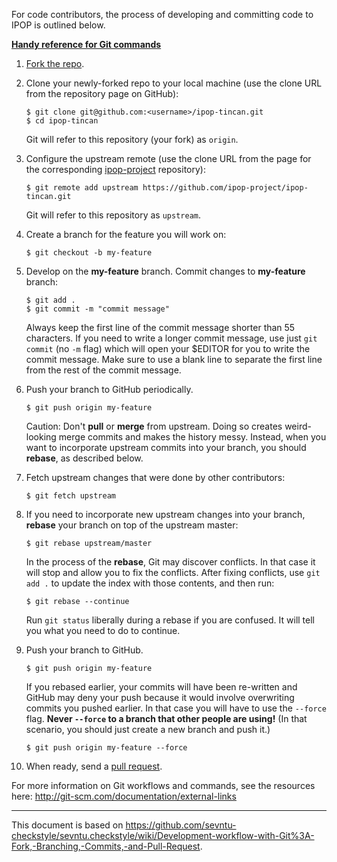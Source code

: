 For code contributors, the process of developing and committing code to IPOP is outlined below.

[**Handy reference for Git commands**](http://git-scm.com/docs/gittutorial)

1.  [Fork the repo](http://help.github.com/fork-a-repo/).

2.  Clone your newly-forked repo to your local machine (use the clone
    URL from the repository page on GitHub):

        $ git clone git@github.com:<username>/ipop-tincan.git
        $ cd ipop-tincan

    Git will refer to this repository (your fork) as `origin`.

3.  Configure the upstream remote (use the clone URL from the page
    for the corresponding
    [ipop-project](https://github.com/ipop-project/) repository):

        $ git remote add upstream https://github.com/ipop-project/ipop-tincan.git

    Git will refer to this repository as `upstream`.

4.  Create a branch for the feature you will work on:

        $ git checkout -b my-feature

5.  Develop on the **my-feature** branch. Commit changes to **my-feature**
    branch:

        $ git add .
        $ git commit -m "commit message"

    Always keep the first line of the commit message shorter than 55
    characters. If you need to write a longer commit message, use just `git
    commit` (no `-m` flag) which will open your $EDITOR for you to write the
    commit message. Make sure to use a blank line to separate the first line
    from the rest of the commit message.

6.  Push your branch to GitHub periodically.

        $ git push origin my-feature

    Caution: Don't **pull** or **merge** from upstream. Doing so creates
    weird-looking merge commits and makes the history messy. Instead,
    when you want to incorporate upstream commits into your branch, you
    should **rebase**, as described below.

7.  Fetch upstream changes that were done by other contributors:

        $ git fetch upstream

8.  If you need to incorporate new upstream changes into your branch,
    **rebase** your branch on top of the upstream master:

        $ git rebase upstream/master

    In the process of the **rebase**, Git may discover conflicts. In
    that case it will stop and allow you to fix the conflicts. After
    fixing conflicts, use `git add .` to update the index with those
    contents, and then run:

        $ git rebase --continue

    Run `git status` liberally during a rebase if you are confused. It
    will tell you what you need to do to continue.

9.  Push your branch to GitHub.

        $ git push origin my-feature

    If you rebased earlier, your commits will have been re-written and
    GitHub may deny your push because it would involve overwriting
    commits you pushed earlier. In that case you will have to use the
    `--force` flag.  **Never `--force` to a branch that other people are
    using!** (In that scenario, you should just create a new branch and
    push it.)

        $ git push origin my-feature --force

10. When ready, send a [pull
    request](http://help.github.com/send-pull-requests/).

For more information on Git workflows and commands, see the resources
here: <http://git-scm.com/documentation/external-links>

* * *

This document is based on
<https://github.com/sevntu-checkstyle/sevntu.checkstyle/wiki/Development-workflow-with-Git%3A-Fork,-Branching,-Commits,-and-Pull-Request>.